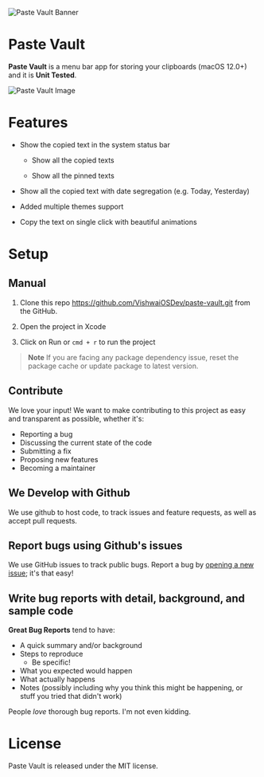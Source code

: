 ![Paste Vault Banner](https://user-images.githubusercontent.com/71421776/188093551-966ad36f-376f-4ee7-8e80-05bb27faa6c7.png)

# Paste Vault

****Paste Vault****  is a menu bar app for storing your clipboards (macOS 12.0+) and it is **Unit Tested**.  

![Paste Vault Image](https://user-images.githubusercontent.com/71421776/188093710-9e89d348-3bf1-4f15-855a-a3e6a52ea62d.png)

# Features

- Show the copied text in the system status bar

    - Show all the copied texts

    - Show all the pinned texts

- Show all the copied text with date segregation (e.g. Today, Yesterday)

- Added multiple themes support

- Copy the text on single click with beautiful animations

# Setup

## Manual

1. Clone this repo https://github.com/VishwaiOSDev/paste-vault.git from the GitHub.

2. Open the project in Xcode

3. Click on Run or `cmd + r` to run the project

> **Note** 
> If you are facing any package dependency issue, reset the package cache or update package to latest version.

## Contribute

We love your input! We want to make contributing to this project as easy and transparent as possible, whether it's:

-   Reporting a bug
-   Discussing the current state of the code
-   Submitting a fix
-   Proposing new features
-   Becoming a maintainer

## We Develop with Github

We use github to host code, to track issues and feature requests, as well as accept pull requests.

## [](https://github.com/leits/MeetingBar#report-bugs-using-githubs-issues)Report bugs using Github's issues

We use GitHub issues to track public bugs. Report a bug by  [opening a new issue](https://github.com/VishwaiOSDev/paste-vault/issues); it's that easy!

## Write bug reports with detail, background, and sample code

**Great Bug Reports**  tend to have:

-   A quick summary and/or background
-   Steps to reproduce
    -   Be specific!
-   What you expected would happen
-   What actually happens
-   Notes (possibly including why you think this might be happening, or stuff you tried that didn't work)

People  _love_  thorough bug reports. I'm not even kidding.

# License
Paste Vault is released under the MIT license.
